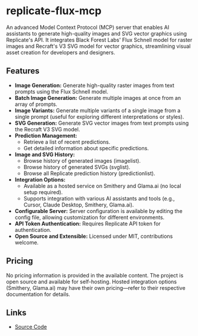 # replicate-flux-mcp

An advanced Model Context Protocol (MCP) server that enables AI assistants to generate high-quality images and SVG vector graphics using Replicate's API. It integrates Black Forest Labs' Flux Schnell model for raster images and Recraft's V3 SVG model for vector graphics, streamlining visual asset creation for developers and designers.

## Features
- **Image Generation:** Generate high-quality raster images from text prompts using the Flux Schnell model.
- **Batch Image Generation:** Generate multiple images at once from an array of prompts.
- **Image Variants:** Generate multiple variants of a single image from a single prompt (useful for exploring different interpretations or styles).
- **SVG Generation:** Generate SVG vector images from text prompts using the Recraft V3 SVG model.
- **Prediction Management:**
  - Retrieve a list of recent predictions.
  - Get detailed information about specific predictions.
- **Image and SVG History:**
  - Browse history of generated images (imagelist).
  - Browse history of generated SVGs (svglist).
  - Browse all Replicate prediction history (predictionlist).
- **Integration Options:**
  - Available as a hosted service on Smithery and Glama.ai (no local setup required).
  - Supports integration with various AI assistants and tools (e.g., Cursor, Claude Desktop, Smithery, Glama.ai).
- **Configurable Server:** Server configuration is available by editing the config file, allowing customization for different environments.
- **API Token Authentication:** Requires Replicate API token for authentication.
- **Open Source and Extensible:** Licensed under MIT, contributions welcome.

## Pricing
No pricing information is provided in the available content. The project is open source and available for self-hosting. Hosted integration options (Smithery, Glama.ai) may have their own pricing—refer to their respective documentation for details.

## Links
- [Source Code](https://github.com/awkoy/replicate-flux-mcp)
